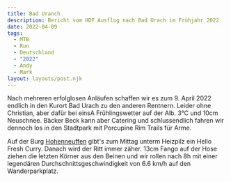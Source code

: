 ```yaml
---
title: Bad Uranch
description: Bericht vom HDF Ausflug nach Bad Urach im Frühjahr 2022 
date: 2022-04-09
tags:
  - MTB
  - Run
  - Deutschland
  - "2022"
  - Andy
  - Mark
layout: layouts/post.njk
---
```


Nach mehreren erfolglosen Anläufen schaffen wir es zum 9. April 2022 endlich in den Kurort Bad Urach zu den anderen Rentnern. Leider ohne Christian, aber dafür bei einsA Frühlingswetter auf der Alb. 3°C und 10cm Neuschnee. Bäcker Beck kann aber Catering und schlussendlich fahren wir dennoch los in den Stadtpark mit Porcupine Rim Trails für Arme.

Auf der Burg [Hohenneuffen](https://hohenneuffen.de) gibt's zum Mittag unterm Heizpilz ein Hello Fresh Curry. Danach wird der Ritt immer zäher. 13cm Fango auf der Hose ziehen die letzten Körner aus den Beinen und wir rollen nach 8h mit einer legendären Durchschnittsgeschwindigkeit von 6.6 km/h auf den Wanderparkplatz.